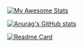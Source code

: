 [![My Awesome Stats](https://awesome-github-stats.azurewebsites.net/user-stats/jatin-lakhani)](https://git.io/awesome-stats-card)

[![Anurag's GitHub stats](https://github-readme-stats.vercel.app/api?username=jatin-lakhani)](https://github.com/anuraghazra/github-readme-stats)

[![Readme Card](https://github-readme-stats.vercel.app/api/pin/?username=anuraghazra&repo=github-readme-stats)](https://github.com/anuraghazra/github-readme-stats)
